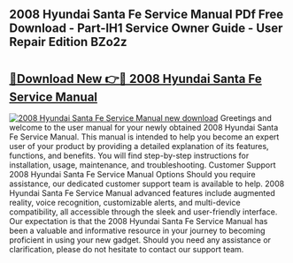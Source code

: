 ## 2008 Hyundai Santa Fe Service Manual PDf Free Download - Part-lH1 Service Owner Guide - User Repair Edition BZo2z

# <h2><a href="http://bc17008.oget.top/?id=2008+Hyundai+Santa+Fe+Service+Manual">🔗Download New 👉🔴 2008 Hyundai Santa Fe Service Manual</a></h2>

[![2008 Hyundai Santa Fe Service Manual new download](https://i.imgur.com/5g1atiW.png)](http://bc17008.oget.top/?id=2008+Hyundai+Santa+Fe+Service+Manual)
Greetings and welcome to the user manual for your newly obtained 2008 Hyundai Santa Fe Service Manual. This manual is intended to help you become an expert user of your product by providing a detailed explanation of its features, functions, and benefits. You will find step-by-step instructions for installation, usage, maintenance, and troubleshooting. Customer Support 2008 Hyundai Santa Fe Service Manual Options Should you require assistance, our dedicated customer support team is available to help. 2008 Hyundai Santa Fe Service Manual advanced features include augmented reality, voice recognition, customizable alerts, and multi-device compatibility, all accessible through the sleek and user-friendly interface. Our expectation is that the 2008 Hyundai Santa Fe Service Manual has been a valuable and informative resource in your journey to becoming proficient in using your new gadget. Should you need any assistance or clarification, please do not hesitate to contact our support team.
